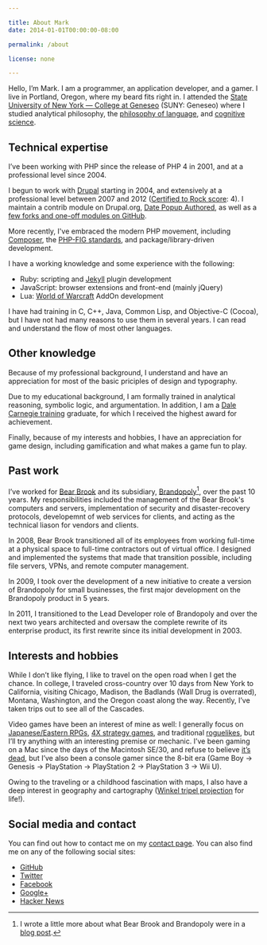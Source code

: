 ```yaml
---

title: About Mark
date: 2014-01-01T00:00:00-08:00

permalink: /about

license: none

---
```

Hello, I’m Mark. I am a programmer, an application developer, and a gamer. I live in Portland, Oregon, where my beard fits right in. I attended the [State University of New York — College at Geneseo][1] (SUNY: Geneseo) where I studied analytical philosophy, the [philosophy of language][2], and [cognitive science][3].

## Technical expertise

I’ve been working with PHP since the release of PHP 4 in 2001, and at a professional level since 2004.

I begun to work with [Drupal][4] starting in 2004, and extensively at a professional level between 2007 and 2012 ([Certified to Rock score][5]: 4). I maintain a contrib module on Drupal.org, [Date Popup Authored][6], as well as a [few forks and one-off modules on GitHub][7].

More recently, I've embraced the modern PHP movement, including [Composer][8], the [PHP-FIG standards][9], and package/library-driven development.

I have a working knowledge and some experience with the following:

* Ruby: scripting and [Jekyll][10] plugin development
* JavaScript: browser extensions and front-end (mainly jQuery)
* Lua: [World of Warcraft][11] AddOn development

I have had training in C, C++, Java, Common Lisp, and Objective-C (Cocoa), but I have not had many reasons to use them in several years. I can read and understand the flow of most other languages.

## Other knowledge

Because of my professional background, I understand and have an appreciation for most of the basic priciples of design and typography.

Due to my educational background, I am formally trained in analytical reasoning, symbolic logic, and argumentation. In addition, I am a [Dale Carnegie training][12] graduate, for which I received the highest award for achievement.

Finally, because of my interests and hobbies, I have an appreciation for game design, including gamification and what makes a game fun to play.

## Past work

I’ve worked for [Bear Brook][13] and its subsidiary, [Brandopoly][14][^1], over the past 10 years. My responsibilities included the management of the Bear Brook's computers and servers, implementation of security and disaster-recovery protocols, developemnt of web services for clients, and acting as the technical liason for vendors and clients.

In 2008, Bear Brook transitioned all of its employees from working full-time at a physical space to full-time contractors out of virtual office. I designed and implemented the systems that made that transition possible, including file servers, VPNs, and remote computer management.

In 2009, I took over the development of a new initiative to create a version of Brandopoly for small businesses, the first major development on the Brandopoly product in 5 years.

In 2011, I transitioned to the Lead Developer role of Brandopoly and over the next two years architected and oversaw the complete rewrite of its enterprise product, its first rewrite since its initial development in 2003.

## Interests and hobbies

While I don’t like flying, I like to travel on the open road when I get the chance. In college, I traveled cross-country over 10 days from New York to California, visiting Chicago, Madison, the Badlands (Wall Drug is overrated), Montana, Washington, and the Oregon coast along the way. Recently, I’ve taken trips out to see all of the Cascades.

Video games have been an interest of mine as well: I generally focus on [Japanese/Eastern RPGs][15], [4X strategy games][16], and traditional [roguelikes][17], but I’ll try anything with an interesting premise or mechanic. I’ve been gaming on a Mac since the days of the Macintosh SE/30, and refuse to believe [it’s dead][18], but I’ve also been a console gamer since the 8-bit era (Game Boy → Genesis → PlayStation → PlayStation 2 → PlayStation 3 → Wii U).

Owing to the traveling or a childhood fascination with maps, I also have a deep interest in geography and cartography ([Winkel tripel projection][19] for life!).

## Social media and contact

You can find out how to contact me on my [contact page][21]. You can also find me on any of the following social sites:

* <a href="https://github.com/itafroma" rel="me">GitHub</a>
* <a href="https://twitter.com/itafroma" rel="me">Twitter</a>
* <a href="https://facebook.com/marktrapp" rel="me">Facebook</a>
* <a href="https://plus.google.com/+MarkTrapp?rel=author" rel="me">Google+</a>
* <a href="https://news.ycombinator.com/user?id=itafroma" rel="me">Hacker News</a>

[^1]: I wrote a little more about what Bear Brook and Brandopoly were in a [blog post][20].

[1]: http://geneseo.edu "SUNY: Geneseo website"
[2]: http://en.wikipedia.org/wiki/Philosophy_of_language "Wikipedia article on the philosophy of language"
[3]: http://en.wikipedia.org/wiki/Cognitive_science "Wikipedia article on cognitive science"
[4]: http://drupal.org "Drupal project website"
[5]: http://certifiedtorock.com/u/212019 "Certified to Rock profile page"
[6]: http://drupal.org/project/date_popup_authored "Date Popup Authored project page"
[7]: https://github.com/search?q=%40itafroma+drupal- "My Drupal modules on GitHub"
[8]: http://getcomposer.org "Composer project website"
[9]: http://php-fig.org "PHP-FIG website"
[10]: http://jekyllrb.org "Jekyll project website"
[11]: http://us.battle.net/wow "World of Warcraft website"
[12]: http://www.dalecarnegie.com "Dale Carnegie Training website"
[13]: http://bearbrook.com "Bear Brook website"
[14]: http://brandopoly.com "Brandopoly website"
[15]: http://tvtropes.org/pmwiki/pmwiki.php/Main/EasternRPG "TVTropes entry on Eastern RPGs"
[16]: http://en.wikipedia.org/wiki/4X "Wikipedia article on the 4X strategy genre"
[17]: http://en.wikipedia.org/wiki/Roguelike "Wikipedia article on Roguelikes"
[18]: http://kotaku.com/5907490/mac-gaming-became-a-little-less-dead-today "Mac Gaming Became A Little Less Dead Today"
[19]: http://en.wikipedia.org/wiki/Winkel_tripel_projection "Wikipedia article on the Winkel tripel projection"
[20]: http://marktrapp.com/blog/2014/01/02/end-of-an-era/ "The end of an era"
[21]: http://marktrapp.com/contact "Contact page"
